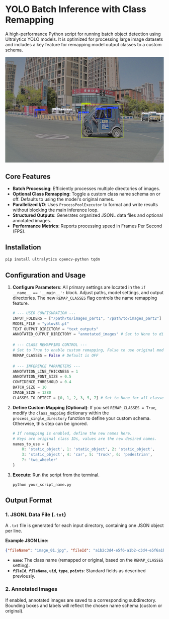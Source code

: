 # YOLO Batch Inference with Class Remapping

A high-performance Python script for running batch object detection using Ultralytics YOLO models. It is optimized for processing large image datasets and includes a key feature for remapping model output classes to a custom schema.

![Example Output](20250401104225.046401_RearCam01.jpeg)

## Core Features

-   **Batch Processing**: Efficiently processes multiple directories of images.
-   **Optional Class Remapping**: Toggle a custom class name schema on or off. Defaults to using the model's original names.
-   **Parallelized I/O**: Uses `ProcessPoolExecutor` to format and write results without blocking the main inference loop.
-   **Structured Outputs**: Generates organized JSONL data files and optional annotated images.
-   **Performance Metrics**: Reports processing speed in Frames Per Second (FPS).

## Installation

```bash
pip install ultralytics opencv-python tqdm
```

## Configuration and Usage

1.  **Configure Parameters**: All primary settings are located in the `if __name__ == '__main__':` block. Adjust paths, model settings, and output directories. The new `REMAP_CLASSES` flag controls the name remapping feature.

    ```python
    # --- USER CONFIGURATION ---
    INPUT_FOLDERS = ["/path/to/images_part1", "/path/to/images_part2"]
    MODEL_FILE = "yolov8l.pt"
    TEXT_OUTPUT_DIRECTORY = "text_outputs"
    ANNOTATED_OUTPUT_DIRECTORY = "annotated_images" # Set to None to disable

    # --- CLASS REMAPPING CONTROL ---
    # Set to True to enable custom remapping, False to use original model names.
    REMAP_CLASSES = False # Default is OFF

    # --- INFERENCE PARAMETERS ---
    ANNOTATION_LINE_THICKNESS = 1
    ANNOTATION_FONT_SIZE = 0.5
    CONFIDENCE_THRESHOLD = 0.4
    BATCH_SIZE = 10
    IMAGE_SIZE = 1280
    CLASSES_TO_DETECT = [0, 1, 2, 3, 5, 7] # Set to None for all classes
    ```

2.  **Define Custom Mapping (Optional)**: If you set `REMAP_CLASSES = True`, modify the `class_mapping` dictionary within the `process_single_directory` function to define your custom schema. Otherwise, this step can be ignored.

    ```python
    # If remapping is enabled, define the new names here.
    # Keys are original class IDs, values are the new desired names.
    names_to_use = {
        0: 'static_object', 1: 'static_object', 2: 'static_object',
        3: 'static_object', 4: 'car', 5: 'truck', 6: 'pedestrian',
        7: 'two_wheeler'
    }
    ```

3.  **Execute**: Run the script from the terminal.

    ```bash
    python your_script_name.py
    ```

## Output Format

### 1. JSONL Data File (`.txt`)

A `.txt` file is generated for each input directory, containing one JSON object per line.

**Example JSON Line:**
```json
{"fileName": "image_01.jpg", "fileId": "a1b2c3d4-e5f6-a1b2-c3d4-e5f6a1b2c3d4", "prelabels": [{"name": "car", "uid": "f1e2d3c4-b5a6-f1e2-d3c4-b5a6f1e2d3c4", "type": "rect", "points": [{"x": 747.0, "y": 471.0}, {"x": 1133.0, "y": 471.0}, {"x": 1133.0, "y": 709.0}, {"x": 747.0, "y": 709.0}], "select": {}}]}
```
-   **`name`**: The class name (remapped or original, based on the `REMAP_CLASSES` setting).
-   **`fileId`**, **`fileName`**, **`uid`**, **`type`**, **`points`**: Standard fields as described previously.

### 2. Annotated Images

If enabled, annotated images are saved to a corresponding subdirectory. Bounding boxes and labels will reflect the chosen name schema (custom or original).
